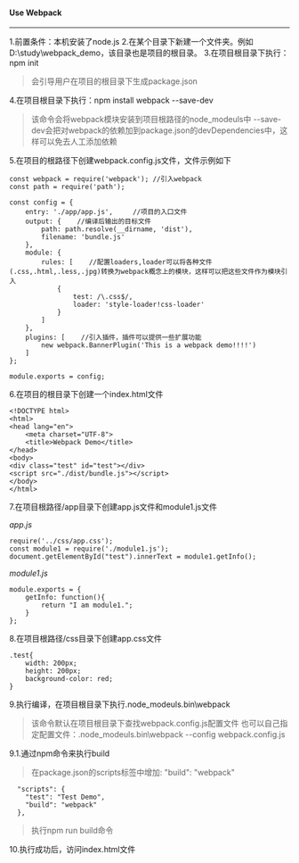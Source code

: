 #### Use Webpack ####
___
1.前置条件：本机安装了node.js
2.在某个目录下新建一个文件夹。例如D:\study\webpack_demo，该目录也是项目的根目录。
3.在项目根目录下执行：npm init
> 会引导用户在项目的根目录下生成package.json

4.在项目根目录下执行：npm install webpack --save-dev
> 该命令会将webpack模块安装到项目根路径的node_modeuls中
> --save-dev会把对webpack的依赖加到package.json的devDependencies中，这样可以免去人工添加依赖

5.在项目的根路径下创建webpack.config.js文件，文件示例如下

```
const webpack = require('webpack'); //引入webpack
const path = require('path');

const config = {
    entry: './app/app.js',     //项目的入口文件
    output: {    //编译后输出的目标文件
        path: path.resolve(__dirname, 'dist'),
        filename: 'bundle.js'
    },
    module: {
        rules: [    //配置loaders,loader可以将各种文件(.css,.html,.less,.jpg)转换为webpack概念上的模块，这样可以把这些文件作为模块引入
            {
                test: /\.css$/,
                loader: 'style-loader!css-loader'
            }
        ]
    },
    plugins: [    //引入插件，插件可以提供一些扩展功能
        new webpack.BannerPlugin('This is a webpack demo!!!!')
    ]
};

module.exports = config;
```

6.在项目的根目录下创建一个index.html文件

```
<!DOCTYPE html>
<html>
<head lang="en">
    <meta charset="UTF-8">
    <title>Webpack Demo</title>
</head>
<body>
<div class="test" id="test"></div>
<script src="./dist/bundle.js"></script>
</body>
</html>
```

7.在项目根路径/app目录下创建app.js文件和module1.js文件

*app.js*

```
require('../css/app.css');
const module1 = require('./module1.js');
document.getElementById("test").innerText = module1.getInfo();
```

*module1.js*

```
module.exports = {
    getInfo: function(){
        return "I am module1.";
    }
};
```

8.在项目根路径/css目录下创建app.css文件

```
.test{
    width: 200px;
    height: 200px;
    background-color: red;
}
```

9.执行编译，在项目根目录下执行.node_modeuls\.bin\webpack
> 该命令默认在项目根目录下查找webpack.config.js配置文件
> 也可以自己指定配置文件：.node_modeuls\.bin\webpack --config webpack.config.js

9.1.通过npm命令来执行build
> 在package.json的scripts标签中增加: "build": "webpack"

```
  "scripts": {
    "test": "Test Demo",
    "build": "webpack"
  },
```

> 执行npm run build命令

10.执行成功后，访问index.html文件
